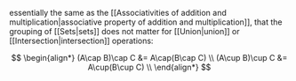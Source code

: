 essentially the same as the [[Associativities of addition and multiplication|associative property of addition and multiplication]], that the grouping of [[Sets|sets]] does not matter for [[Union|union]] or [[Intersection|intersection]] operations:

$$
\begin{align*} 
(A\cap B)\cap C &= A\cap(B\cap C) \\
(A\cup B)\cup C &= A\cup(B\cup C) \\
\end{align*}
$$